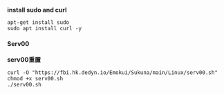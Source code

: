 

**install sudo and curl**

```
apt-get install sudo
sudo apt install curl -y
```


#### Serv00 ####
**serv00重置**
```
curl -O "https://fbi.hk.dedyn.io/Emokui/Sukuna/main/Linux/serv00.sh"
chmod +x serv00.sh
./serv00.sh
```

